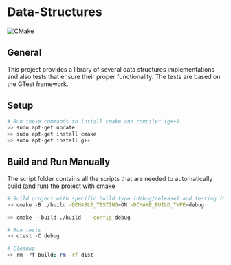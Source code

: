 # Data-Structures

[![CMake](https://github.com/christosgalano/DataStructures/actions/workflows/cmake.yml/badge.svg?branch=master)](https://github.com/christosgalano/DataStructures/actions/workflows/cmake.yml)

## General

This project provides a library of several data structures implementations and also tests that ensure their proper functionality.
The tests are based on the GTest framework.

## Setup

``` bash
# Run these commands to install cmake and compiler (g++)
>> sudo apt-get update
>> sudo apt-get install cmake
>> sudo apt-get install g++
```

## Build and Run Manually

The script folder contains all the scripts that are needed to automatically build (and run) the project with cmake

```bash
# Build project with specific build type (debug/release) and testing (ON/OFF)
>> cmake -B ./build -DENABLE_TESTING=ON -DCMAKE_BUILD_TYPE=debug

>> cmake --build ./build  --config debug

# Run tests
>> ctest -C debug

# Cleanup
>> rm -rf build; rm -rf dist
```
